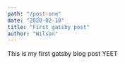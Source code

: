 ```yaml
---
path: "/post-one"
date: "2020-02-10"
title: "First gatsby post"
author: "Wilson"
---
```

<!-- MARKDOWN FRONT MATTER -->

This is my first gatsby blog post YEET